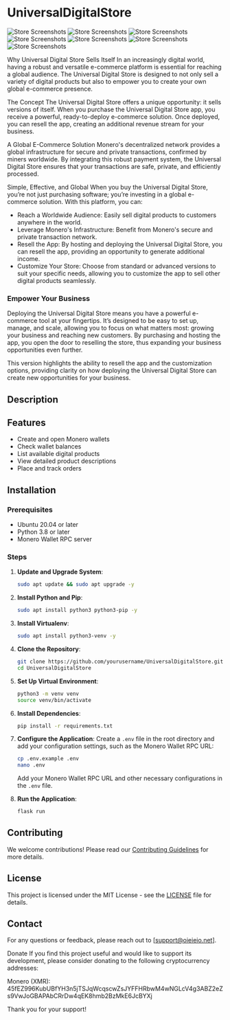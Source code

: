 # UniversalDigitalStore

![Store Screenshots](https://github.com/OIEIEIO/UniversalDigitalStore/blob/main/screenshots/Screenshot%202024-07-24%20124219.png)
![Store Screenshots](https://github.com/OIEIEIO/UniversalDigitalStore/blob/main/screenshots/Screenshot%202024-07-24%20150155.png)
![Store Screenshots](https://github.com/OIEIEIO/UniversalDigitalStore/blob/main/screenshots/Screenshot%202024-07-24%20122747.png)
![Store Screenshots](https://github.com/OIEIEIO/UniversalDigitalStore/blob/main/screenshots/Screenshot%202024-07-24%20122817.png)
![Store Screenshots](https://github.com/OIEIEIO/UniversalDigitalStore/blob/main/screenshots/Screenshot%202024-07-24%20122855.png)
![Store Screenshots](https://github.com/OIEIEIO/UniversalDigitalStore/blob/main/screenshots/Screenshot%202024-07-24%20124937.png)
![Store Screenshots](https://github.com/OIEIEIO/UniversalDigitalStore/blob/main/screenshots/Screenshot%202024-07-24%20125002.png)

Why Universal Digital Store Sells Itself
In an increasingly digital world, having a robust and versatile e-commerce platform is essential for reaching a global audience. The Universal Digital Store is designed to not only sell a variety of digital products but also to empower you to create your own global e-commerce presence.

The Concept
The Universal Digital Store offers a unique opportunity: it sells versions of itself. When you purchase the Universal Digital Store app, you receive a powerful, ready-to-deploy e-commerce solution. Once deployed, you can resell the app, creating an additional revenue stream for your business.

A Global E-Commerce Solution
Monero's decentralized network provides a global infrastructure for secure and private transactions, confirmed by miners worldwide. By integrating this robust payment system, the Universal Digital Store ensures that your transactions are safe, private, and efficiently processed.

Simple, Effective, and Global
When you buy the Universal Digital Store, you’re not just purchasing software; you’re investing in a global e-commerce solution. With this platform, you can:

- Reach a Worldwide Audience: Easily sell digital products to customers anywhere in the world.
- Leverage Monero's Infrastructure: Benefit from Monero's secure and private transaction network.
- Resell the App: By hosting and deploying the Universal Digital Store, you can resell the app, providing an opportunity to generate additional income.
- Customize Your Store: Choose from standard or advanced versions to suit your specific needs, allowing you to customize the app to sell other digital products seamlessly.
  
### Empower Your Business
Deploying the Universal Digital Store means you have a powerful e-commerce tool at your fingertips. It’s designed to be easy to set up, manage, and scale, allowing you to focus on what matters most: growing your business and reaching new customers. By purchasing and hosting the app, you open the door to reselling the store, thus expanding your business opportunities even further.

This version highlights the ability to resell the app and the customization options, providing clarity on how deploying the Universal Digital Store can create new opportunities for your business.

## Description


## Features
- Create and open Monero wallets
- Check wallet balances
- List available digital products
- View detailed product descriptions
- Place and track orders

## Installation

### Prerequisites
- Ubuntu 20.04 or later
- Python 3.8 or later
- Monero Wallet RPC server

### Steps

1. **Update and Upgrade System**:
   ```bash
   sudo apt update && sudo apt upgrade -y
   ```

2. **Install Python and Pip**:
   ```bash
   sudo apt install python3 python3-pip -y
   ```

3. **Install Virtualenv**:
   ```bash
   sudo apt install python3-venv -y
   ```

4. **Clone the Repository**:
   ```bash
   git clone https://github.com/yourusername/UniversalDigitalStore.git
   cd UniversalDigitalStore
   ```

5. **Set Up Virtual Environment**:
   ```bash
   python3 -m venv venv
   source venv/bin/activate
   ```

6. **Install Dependencies**:
   ```bash
   pip install -r requirements.txt
   ```

7. **Configure the Application**:
   Create a `.env` file in the root directory and add your configuration settings, such as the Monero Wallet RPC URL:
   ```bash
   cp .env.example .env
   nano .env
   ```
   Add your Monero Wallet RPC URL and other necessary configurations in the `.env` file.

8. **Run the Application**:
   ```bash
   flask run
   ```
## Contributing
We welcome contributions! Please read our [Contributing Guidelines](CONTRIBUTING.md) for more details.

## License
This project is licensed under the MIT License - see the [LICENSE](LICENSE) file for details.

## Contact
For any questions or feedback, please reach out to [support@oieieio.net].

Donate
If you find this project useful and would like to support its development, please consider donating to the following cryptocurrency addresses:

Monero (XMR): 45fEZ996KubUBfYH3n5jTSJqWcqscwZsJYFFHRbwM4wNGLcV4g3ABZ2eZs9VwJoGBAPAbCRrDw4qEK8hmb2BzMkE6JcBYXj

Thank you for your support!

